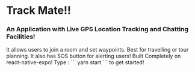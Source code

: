 # Track Mate!!
<h3>An Application with Live GPS Location Tracking and Chatting Facilities!</h3>
It allows users to join a room and set waypoints. Best for travelling or tour planning.
It also has SOS button for alerting users!
Built Completely on react-native-expo! 
Type :
```
yarn start
```
to get started!
